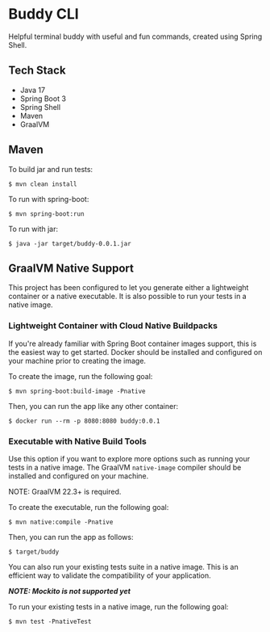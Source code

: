 # Buddy CLI

Helpful terminal buddy with useful and fun commands, created using Spring Shell.

## Tech Stack
- Java 17
- Spring Boot 3
- Spring Shell
- Maven
- GraalVM

## Maven

To build jar and run tests:

```
$ mvn clean install
```

To run with spring-boot:

```
$ mvn spring-boot:run
```

To run with jar:

```
$ java -jar target/buddy-0.0.1.jar
```


## GraalVM Native Support

This project has been configured to let you generate either a lightweight container or a native executable.
It is also possible to run your tests in a native image.

### Lightweight Container with Cloud Native Buildpacks
If you're already familiar with Spring Boot container images support, this is the easiest way to get started.
Docker should be installed and configured on your machine prior to creating the image.

To create the image, run the following goal:

```
$ mvn spring-boot:build-image -Pnative
```

Then, you can run the app like any other container:

```
$ docker run --rm -p 8080:8080 buddy:0.0.1
```

### Executable with Native Build Tools
Use this option if you want to explore more options such as running your tests in a native image.
The GraalVM `native-image` compiler should be installed and configured on your machine.

NOTE: GraalVM 22.3+ is required.

To create the executable, run the following goal:

```
$ mvn native:compile -Pnative
```

Then, you can run the app as follows:
```
$ target/buddy
```

You can also run your existing tests suite in a native image.
This is an efficient way to validate the compatibility of your application.

***NOTE: Mockito is not supported yet***

To run your existing tests in a native image, run the following goal:

```
$ mvn test -PnativeTest
```

